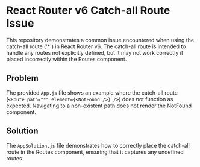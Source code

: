 # React Router v6 Catch-all Route Issue

This repository demonstrates a common issue encountered when using the catch-all route ('*') in React Router v6.  The catch-all route is intended to handle any routes not explicitly defined, but it may not work correctly if placed incorrectly within the Routes component.

## Problem

The provided `App.js` file shows an example where the catch-all route (`<Route path="*" element={<NotFound />} />`) does not function as expected.  Navigating to a non-existent path does not render the NotFound component.

## Solution

The `AppSolution.js` file demonstrates how to correctly place the catch-all route in the Routes component, ensuring that it captures any undefined routes.